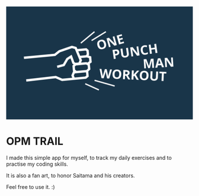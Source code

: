 ![cover](https://raw.githubusercontent.com/michal-krawczyk10/opm/4d5b935ac75fd2fb11d40680b6ecf398fc8deedf/src/assets/img/logo3.svg)

# OPM TRAIL 

I made this simple app for myself, to track my daily exercises and to practise my coding skills.

It is also a fan art, to honor Saitama and his creators.

Feel free to use it. :)
